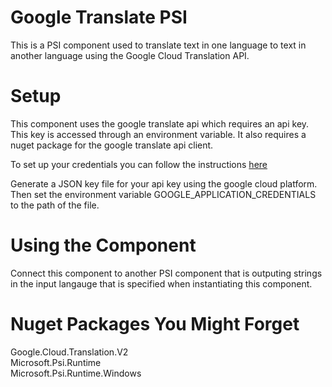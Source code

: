 ﻿# Google Translate PSI
This is a PSI component used to translate text in one language to text in another language using the Google Cloud Translation API.

# Setup
This component uses the google translate api which requires an api key. This key is accessed through an environment variable.
It also requires a nuget package for the google translate api client.

To set up your credentials you can follow the instructions [here](https://cloud.google.com/docs/authentication/production)

Generate a JSON key file for your api key using the google cloud platform. Then set the environment variable GOOGLE_APPLICATION_CREDENTIALS
to the path of the file.

# Using the Component
Connect this component to another PSI component that is outputing strings in the input langauge that is specified
when instantiating this component.

# Nuget Packages You Might Forget
Google.Cloud.Translation.V2   
Microsoft.Psi.Runtime   
Microsoft.Psi.Runtime.Windows   